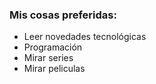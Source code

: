 ### Mis cosas preferidas:
- Leer novedades tecnológicas
- Programación
- Mirar series
- Mirar peliculas
